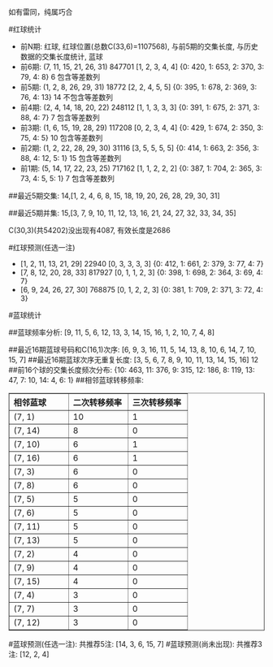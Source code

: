 <!-- 
.. title: 双色球2013097期(2013-08-20)数据分析报告
.. slug: slott-2013097-2013-08-20-report
.. date: 2013-08-21 08:00:00 UTC+08:00
.. tags: Lottery
.. link: 
.. description: 
.. type: text
-->

如有雷同，纯属巧合

<!-- TEASER_END-->

#红球统计

- 前N期: 红球, 红球位置(总数C(33,6)=1107568), 与前5期的交集长度, 与历史数据的交集长度统计, 蓝球
- 前6期: (7, 11, 15, 21, 26, 31) 847701 [1, 2, 3, 4, 4] {0: 420, 1: 653, 2: 370, 3: 79, 4: 8} 6 包含等差数列
- 前5期: (1, 2, 8, 26, 29, 31) 18772 [2, 2, 4, 5, 5] {0: 395, 1: 678, 2: 369, 3: 76, 4: 13} 14 不包含等差数列
- 前4期: (2, 4, 14, 18, 20, 22) 248112 [1, 1, 3, 3, 3] {0: 391, 1: 675, 2: 371, 3: 88, 4: 7} 7 包含等差数列
- 前3期: (1, 6, 15, 19, 28, 29) 117208 [0, 2, 3, 4, 4] {0: 429, 1: 674, 2: 350, 3: 75, 4: 5} 10 包含等差数列
- 前2期: (1, 2, 22, 28, 29, 30) 31116 [3, 5, 5, 5, 5] {0: 414, 1: 663, 2: 356, 3: 88, 4: 12, 5: 1} 15 包含等差数列
- 前1期: (5, 14, 17, 22, 23, 25) 717162 [1, 1, 2, 2, 2] {0: 387, 1: 704, 2: 365, 3: 73, 4: 5, 5: 1} 7 包含等差数列

##最近5期交集:
14,[1, 2, 4, 6, 8, 15, 18, 19, 20, 26, 28, 29, 30, 31]

##最近5期并集:
15,[3, 7, 9, 10, 11, 12, 13, 16, 21, 24, 27, 32, 33, 34, 35]

C(30,3)(共54202)没出现有4087, 
有效长度是2686

#红球预测(任选一注)

- [1, 2, 11, 13, 21, 29] 22940 [0, 3, 3, 3, 3] {0: 412, 1: 661, 2: 379, 3: 77, 4: 7}
- [7, 8, 12, 20, 28, 33] 817927 [0, 1, 1, 2, 3] {0: 398, 1: 698, 2: 364, 3: 69, 4: 7}
- [6, 9, 24, 26, 27, 30] 768875 [0, 1, 2, 2, 3] {0: 381, 1: 709, 2: 371, 3: 72, 4: 3}

#蓝球统计

##蓝球频率分析:
[9, 11, 5, 6, 12, 13, 3, 14, 15, 16, 1, 2, 10, 7, 4, 8]

##最近16期蓝球号码和C(16,1)次序:
[6, 9, 3, 16, 11, 5, 14, 13, 8, 10, 6, 14, 7, 10, 15, 7]
##最近16期蓝球次序无重复长度:
[3, 5, 6, 7, 8, 9, 10, 11, 13, 14, 15, 16] 12
##前16个球的交集长度频次分布:
{10: 463, 11: 376, 9: 315, 12: 186, 8: 119, 13: 47, 7: 10, 14: 4, 6: 1}
##相邻蓝球转移频率:
<table border="1" class="table table-striped dataframe">
  <thead>
    <tr style="text-align: left;">
      <th style="min-width: 100px;">相邻蓝球</th>
      <th style="min-width: 100px;">二次转移频率</th>
      <th style="min-width: 100px;">三次转移频率</th>
    </tr>
  </thead>
  <tbody>
    <tr>
      <td>  (7, 1)</td>
      <td> 10</td>
      <td> 1</td>
    </tr>
    <tr>
      <td> (7, 14)</td>
      <td>  8</td>
      <td> 0</td>
    </tr>
    <tr>
      <td> (7, 10)</td>
      <td>  6</td>
      <td> 1</td>
    </tr>
    <tr>
      <td> (7, 16)</td>
      <td>  6</td>
      <td> 1</td>
    </tr>
    <tr>
      <td>  (7, 3)</td>
      <td>  6</td>
      <td> 0</td>
    </tr>
    <tr>
      <td>  (7, 8)</td>
      <td>  6</td>
      <td> 0</td>
    </tr>
    <tr>
      <td>  (7, 5)</td>
      <td>  5</td>
      <td> 0</td>
    </tr>
    <tr>
      <td>  (7, 6)</td>
      <td>  5</td>
      <td> 0</td>
    </tr>
    <tr>
      <td> (7, 11)</td>
      <td>  5</td>
      <td> 0</td>
    </tr>
    <tr>
      <td> (7, 13)</td>
      <td>  5</td>
      <td> 0</td>
    </tr>
    <tr>
      <td>  (7, 2)</td>
      <td>  4</td>
      <td> 0</td>
    </tr>
    <tr>
      <td>  (7, 9)</td>
      <td>  4</td>
      <td> 0</td>
    </tr>
    <tr>
      <td> (7, 15)</td>
      <td>  4</td>
      <td> 0</td>
    </tr>
    <tr>
      <td>  (7, 4)</td>
      <td>  3</td>
      <td> 0</td>
    </tr>
    <tr>
      <td>  (7, 7)</td>
      <td>  3</td>
      <td> 0</td>
    </tr>
    <tr>
      <td> (7, 12)</td>
      <td>  3</td>
      <td> 0</td>
    </tr>
  </tbody>
</table>
#蓝球预测(任选一注):
共推荐5注: [14, 3, 6, 15, 7]
#蓝球预测(尚未出现):
共推荐3注: [12, 2, 4]

